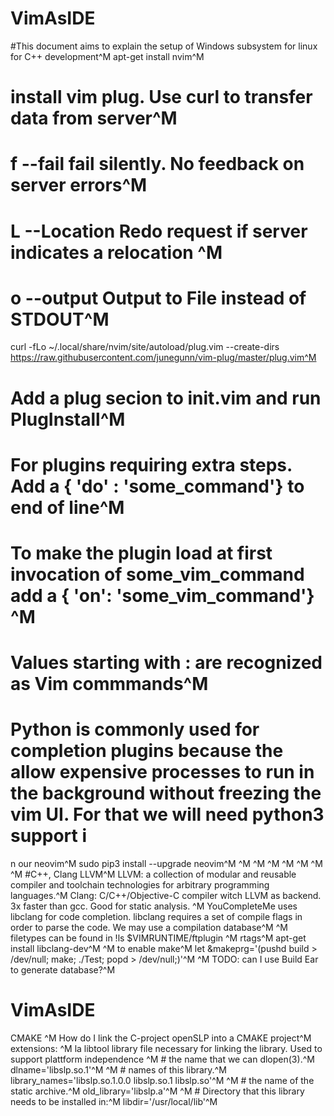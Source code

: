 # VimAsIDE
#This document aims to explain the setup of Windows subsystem for linux for C++ development^M
apt-get install nvim^M
# install vim plug. Use curl to transfer data from server^M
# f --fail fail silently. No feedback on server errors^M
# L --Location Redo request if server indicates a relocation ^M
# o --output Output to File instead of STDOUT^M
curl -fLo ~/.local/share/nvim/site/autoload/plug.vim --create-dirs https://raw.githubusercontent.com/junegunn/vim-plug/master/plug.vim^M
# Add a plug secion to init.vim and run PlugInstall^M
# For plugins requiring extra steps. Add a { 'do' : 'some_command'} to end of line^M
# To make the plugin load at first invocation of some_vim_command add a { 'on': 'some_vim_command'} ^M
# Values starting with : are recognized as Vim commmands^M
# Python is commonly used for completion plugins because the allow expensive processes to run in the background without freezing the vim UI. For that we will need python3 support i
n our neovim^M
sudo pip3 install --upgrade neovim^M
^M
^M
^M
^M
^M
^M
^M
#C++, Clang LLVM^M
LLVM: a collection of modular and reusable compiler and toolchain technologies for arbitrary programming languages.^M
Clang: C/C++/Objective-C compiler witch LLVM as backend. 3x faster than gcc. Good for static analysis. ^M
YouCompleteMe uses libclang for code completion. libclang requires a set of compile flags in order to parse the code. We may use a compilation database^M
^M
filetypes can be found in !ls $VIMRUNTIME/ftplugin ^M
rtags^M
apt-get install libclang-dev^M
^M
to enable make^M
let &makeprg='(pushd build > /dev/null; make; ./Test; popd > /dev/null;)'^M
^M
TODO: can I use Build Ear to generate database?^M

# VimAsIDE
CMAKE ^M
How do I link the C-project openSLP into a CMAKE project^M
extensions: ^M
la libtool library file necessary for linking the library. Used to support plattform independence  ^M
        # the name that we can dlopen(3).^M
        dlname='libslp.so.1'^M
        ^M
        # names of this library.^M
        library_names='libslp.so.1.0.0 libslp.so.1 libslp.so'^M
        ^M
        # the name of the static archive.^M
        old_library='libslp.a'^M
^M
        # Directory that this library needs to be installed in:^M
        libdir='/usr/local/lib'^M

